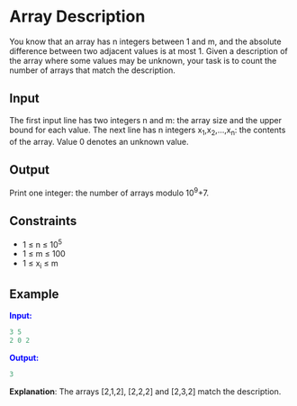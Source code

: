 # Array Description

You know that an array has n integers between 1 and  m, and the absolute difference between two adjacent values is at most 1.
Given a description of the array where some values may be unknown, your task is to count the number of arrays that match the description.  

## Input
The first input line has two integers n and m: the array size and the upper bound for each value.
The next line has n integers x<sub>1</sub>,x<sub>2</sub>,&hellip;,x<sub>n</sub>: the contents of the array. Value 0 denotes an unknown value.

## Output

Print one integer: the number of arrays modulo 10<sup>9</sup>+7.

## Constraints

- 1 &le; n &le; 10<sup>5</sup>
- 1 &le; m &le; 100
- 1 &le; x<sub>i</sub> &le; m

## Example
<font color="blue">**Input:**</font>
```c++
3 5
2 0 2
```
<font color="blue">**Output:**</font>
```c++
3
``` 

**Explanation**: The arrays [2,1,2], [2,2,2] and [2,3,2] match the description.